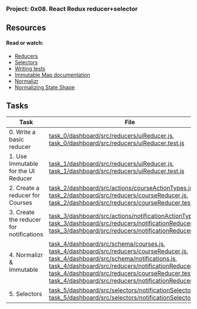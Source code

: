 ### Project: 0x08. React Redux reducer+selector

## Resources

#### Read or watch:

* [Reducers](https://intranet.alxswe.com/rltoken/SzgQcaVZ6qtF1ccU-S2DiA)
* [Selectors](https://intranet.alxswe.com/rltoken/m3ctiAA74QV6YYqZ8YBZTQ)
* [Writing tests](https://intranet.alxswe.com/rltoken/E5mFy6WxHnMfIwxYhy2gzw)
* [Immutable Map documentation](https://intranet.alxswe.com/rltoken/oeA22lgPb_GvU1nOzWoA3w)
* [Normalizr](https://intranet.alxswe.com/rltoken/fmN8EIQtqvKbLVgJuRyM0Q)
* [Normalizing State Shape](https://intranet.alxswe.com/rltoken/wCbecNeGJhMu3hu38S7RCw)
## Tasks

| Task | File |
| ---- | ---- |
| 0. Write a basic reducer | [task_0/dashboard/src/reducers/uiReducer.js](./task_0/dashboard/src/reducers/uiReducer.js), [task_0/dashboard/src/reducers/uiReducer.test.js](./task_0/dashboard/src/reducers/uiReducer.test.js) |
| 1. Use Immutable for the UI Reducer | [task_1/dashboard/src/reducers/uiReducer.js](./task_1/dashboard/src/reducers/uiReducer.js), [task_1/dashboard/src/reducers/uiReducer.test.js](./task_1/dashboard/src/reducers/uiReducer.test.js) |
| 2. Create a reducer for Courses | [task_2/dashboard/src/actions/courseActionTypes.js](./task_2/dashboard/src/actions/courseActionTypes.js), [task_2/dashboard/src/reducers/courseReducer.js](./task_2/dashboard/src/reducers/courseReducer.js), [task_2/dashboard/src/reducers/courseReducer.test.js](./task_2/dashboard/src/reducers/courseReducer.test.js) |
| 3. Create the reducer for notifications | [task_3/dashboard/src/actions/notificationActionTypes.js](./task_3/dashboard/src/actions/notificationActionTypes.js), [task_3/dashboard/src/reducers/notificationReducer.js](./task_3/dashboard/src/reducers/notificationReducer.js), [task_3/dashboard/src/reducers/notificationReducer.test.js](./task_3/dashboard/src/reducers/notificationReducer.test.js) |
| 4. Normalizr & Immutable | [task_4/dashboard/src/schema/courses.js](./task_4/dashboard/src/schema/courses.js), [task_4/dashboard/src/reducers/courseReducer.js](./task_4/dashboard/src/reducers/courseReducer.js), [task_4/dashboard/src/schema/notifications.js](./task_4/dashboard/src/schema/notifications.js), [task_4/dashboard/src/reducers/notificationReducer.js](./task_4/dashboard/src/reducers/notificationReducer.js), [task_4/dashboard/src/reducers/courseReducer.test.js](./task_4/dashboard/src/reducers/courseReducer.test.js), [task_4/dashboard/src/reducers/notificationReducer.test.js](./task_4/dashboard/src/reducers/notificationReducer.test.js) |
| 5. Selectors | [task_5/dashboard/src/selectors/notificationSelector.js](./task_5/dashboard/src/selectors/notificationSelector.js), [task_5/dashboard/src/selectors/notificationSelector.test.js](./task_5/dashboard/src/selectors/notificationSelector.test.js) |

